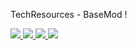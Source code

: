 TechResources - BaseMod !

[![](http://cf.way2muchnoise.eu/title/iglee-library.svg) ![](http://cf.way2muchnoise.eu/iglee-library.svg) ![](https://cf.way2muchnoise.eu/packs/iglee-library.svg) ![](http://cf.way2muchnoise.eu/versions/iglee-library.svg)](https://www.curseforge.com/minecraft/mc-mods/iglee-library)
